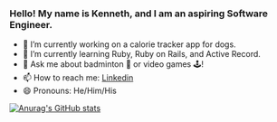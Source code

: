 ### Hello! My name is Kenneth, and I am an aspiring Software Engineer. 

- 🔭 I’m currently working on a calorie tracker app for dogs. 
- 🌱 I’m currently learning Ruby, Ruby on Rails, and Active Record.
- 💬 Ask me about badminton 🏸 or video games 🕹!
- 📫 How to reach me: [Linkedin](https://www.linkedin.com/in/kenneth-lee-75b870158/) 
- 😄 Pronouns: He/Him/His
<!-- - 🤔 I’m looking for help with finding my first software engineering position! -->

[![Anurag's GitHub stats](https://github-readme-stats.vercel.app/api?username=kennethmanhonglee&theme=tokyonight)](https://github.com/anuraghazra/github-readme-stats)


<!--
**kennethmanhonglee/kennethmanhonglee** is a ✨ _special_ ✨ repository because its `README.md` (this file) appears on your GitHub profile.

Here are some ideas to get you started:
- 👯 I’m looking to collaborate on 


- ⚡ Fun fact: ...
-->
